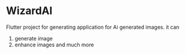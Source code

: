 # WizardAI

Flutter project for generating application for Ai generated images.
it can 
1. generate image 
2. enhance images and much more 
